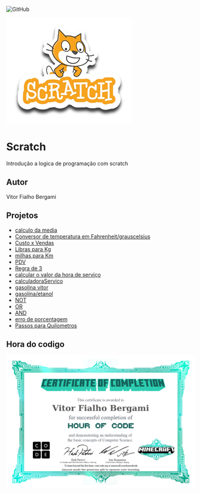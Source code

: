 ![GitHub](https://img.shields.io/github/license/vitorfb33/scratch?style=flat-square)

![Scratch](https://github.com/vitorfb33/scratch/blob/main/assets/icons/scratch.png)

# Scratch
Introdução a logica de programação com scratch
## Autor 
Vitor Fialho Bergami
## Projetos
- [calculo da media](https://scratch.mit.edu/projects/881964775/)
- [Conversor de temperatura em Fahrenheit/grauscelsius](https://scratch.mit.edu/projects/882608510/)
- [Custo x Vendas](https://scratch.mit.edu/projects/884629949/)
- [Libras para Kg](https://scratch.mit.edu/projects/884622894/)
- [milhas para Km](https://scratch.mit.edu/projects/882627423/)
- [PDV](https://scratch.mit.edu/projects/883235596/)
- [Regra de 3](https://scratch.mit.edu/projects/882607767/)
- [calcular  o valor da hora de serviço](https://scratch.mit.edu/projects/884689699/)
- [calculadoraServico](https://scratch.mit.edu/projects/886838124/)
- [gasolina vitor](https://scratch.mit.edu/projects/887233487/)
- [gasolina/etanol](https://scratch.mit.edu/projects/887262515/)
- [NOT](https://scratch.mit.edu/projects/888069369/)
- [OR](https://scratch.mit.edu/projects/888077276/)
- [AND](https://scratch.mit.edu/projects/888051244/)
- [erro de porcentagem](https://scratch.mit.edu/projects/888440262/)
- [Passos para Quilometros](https://scratch.mit.edu/projects/888801858/)

## Hora do codigo
![Minecraft](https://github.com/vitorfb33/scratch/blob/main/assets/icons/minecraft.jpg)
